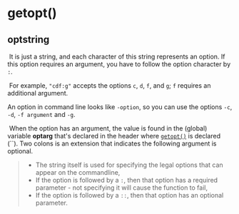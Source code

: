 # getopt()



## optstring



​	It is just a string, and each character of this string represents an option. If this option requires an argument, you have to follow the option character by `:`.

​	For example, `"cdf:g"` accepts the options `c`, `d`, `f`, and `g`; `f` requires an additional argument.

An option in command line looks like `-option`, so you can use the options `-c`, `-d`, `-f argument` and `-g`.

​	When the option has an argument, the value is found in the (global) variable **optarg** that's declared in the header where [`getopt()`](http://pubs.opengroup.org/onlinepubs/9699919799/functions/getopt.html) is declared (``). Two colons is an extension that indicates the following argument is optional. 

>- The string itself is used for specifying the legal options that can appear on the commandline,
>- If the option is followed by a `:`, then that option has a required parameter - not specifying it will cause the function to fail,
>- If the option is followed by a `::`, then that option has an optional parameter.